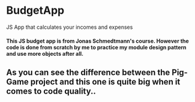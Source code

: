 # BudgetApp
JS App that calculates your incomes and expenses
#### This JS budget app is from Jonas Schmedtmann's course. However the code is done from scratch by me to practice my module design pattern and use more objects after all. 

## As you can see the difference between the Pig-Game project and this one is quite big when it comes to code quality..



